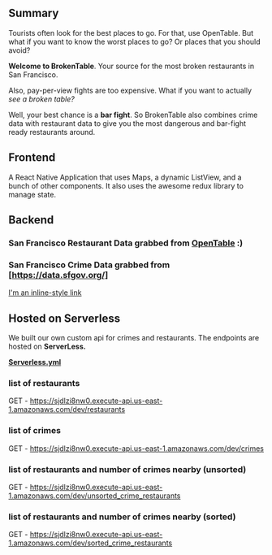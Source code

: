 ## Summary
Tourists often look for the best places to go. For that, use OpenTable. But what if you want to know the worst places to go? Or places that you should avoid?

**Welcome to BrokenTable**. Your source for the most broken restaurants in San Francisco.

Also, pay-per-view fights are too expensive. What if you want to actually *see a broken table?*

Well, your best chance is a **bar fight**. So BrokenTable also combines crime data with restaurant data to give you the most dangerous and bar-fight ready restaurants around.



## Frontend

A React Native Application that uses Maps, a dynamic ListView, and a bunch of other components. It also uses the awesome redux library to manage state.


## Backend

### San Francisco Restaurant Data grabbed from [OpenTable](http://www.opentable.com/) :)

### San Francisco Crime Data grabbed from [https://data.sfgov.org/]

[I'm an inline-style link](https://www.google.com)

## Hosted on Serverless
We built our own custom api for crimes and restaurants. The endpoints are hosted on **ServerLess.**

**[Serverless.yml](https://github.com/MiLeung/BrokenTable/blob/master/api/my-service/serverless.yml)**

### list of restaurants
GET - https://sjdlzi8nw0.execute-api.us-east-1.amazonaws.com/dev/restaurants

### list of crimes
GET - https://sjdlzi8nw0.execute-api.us-east-1.amazonaws.com/dev/crimes

### list of restaurants and number of crimes nearby (unsorted)
GET - https://sjdlzi8nw0.execute-api.us-east-1.amazonaws.com/dev/unsorted_crime_restaurants

### list of restaurants and number of crimes nearby (sorted)
GET - https://sjdlzi8nw0.execute-api.us-east-1.amazonaws.com/dev/sorted_crime_restaurants
